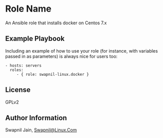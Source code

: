 Role Name
=========

An Ansible role that installs docker on Centos 7.x


Example Playbook
----------------

Including an example of how to use your role (for instance, with variables passed in as parameters) is always nice for users too:

    - hosts: servers
      roles:
         - { role: swapnil-linux.docker }

License
-------

GPLv2

Author Information
------------------

Swapnil Jain, Swapnil@Linux.Com
